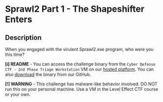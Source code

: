 # Sprawl2 Part 1 - The Shapeshifter Enters

## Description

When you engaged with the virulent Sprawl2.exe program, who were you this time?

**[i] README** - You can access the challenge binary from the `Cyber Defense CTF - 2nd Phase Triage Workstation` VM on our [hosted platform](https://training.leveleffect.com/courses/2a4dccb7-3d5b-4312-816e-ef3728d25b67). You can also [download](https://github.com/Level-Effect/CyberDefenseCTF-Public/raw/main/Challenges/2024/The%20Sprawl2/theSprawl2.zip) the binary from our GitHub.

**[!] WARNING** - This challenge has malware-like behavior involved. DO NOT run this on your personal machine. Use a VM in the Level Effect CTF course or your own.

